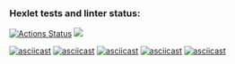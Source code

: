 ### Hexlet tests and linter status:
[![Actions Status](https://github.com/IvanPiskarev/python-project-49/actions/workflows/hexlet-check.yml/badge.svg)](https://github.com/IvanPiskarev/python-project-49/actions)
<a href="https://codeclimate.com/github/IvanPiskarev/python-project-49/maintainability"><img src="https://api.codeclimate.com/v1/badges/1252b6949d8ac7ea659c/maintainability" /></a>

[![asciicast](https://asciinema.org/a/khwU3yfolHAXumfvtA2nqrfDS.svg)](https://asciinema.org/a/khwU3yfolHAXumfvtA2nqrfDS)
[![asciicast](https://asciinema.org/a/0f28C1ZTXB9NIiv5vnIu4rR9o.svg)](https://asciinema.org/a/0f28C1ZTXB9NIiv5vnIu4rR9o)
[![asciicast](https://asciinema.org/a/5DyIwqUPPZNWh0rAGynDAzNQ8.svg)](https://asciinema.org/a/5DyIwqUPPZNWh0rAGynDAzNQ8)
[![asciicast](https://asciinema.org/a/v3tv2P46cH890rcomRgGKu0BL.svg)](https://asciinema.org/a/v3tv2P46cH890rcomRgGKu0BL)
[![asciicast](https://asciinema.org/a/zrXvJWOgc5ANUp8BcR9VFkWOQ.svg)](https://asciinema.org/a/zrXvJWOgc5ANUp8BcR9VFkWOQ)
